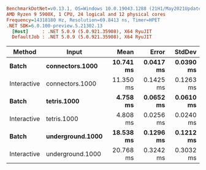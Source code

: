 ``` ini

BenchmarkDotNet=v0.13.1, OS=Windows 10.0.19043.1288 (21H1/May2021Update)
AMD Ryzen 9 5900X, 1 CPU, 24 logical and 12 physical cores
Frequency=14318180 Hz, Resolution=69.8413 ns, Timer=HPET
.NET SDK=6.0.100-preview.5.21302.13
  [Host]     : .NET 5.0.9 (5.0.921.35908), X64 RyuJIT
  DefaultJob : .NET 5.0.9 (5.0.921.35908), X64 RyuJIT


```
|      Method |            Input |      Mean |     Error |    StdDev |
|------------ |----------------- |----------:|----------:|----------:|
|       **Batch** |  **connectors.1000** | **10.741 ms** | **0.0417 ms** | **0.0390 ms** |
| Interactive |  connectors.1000 | 11.350 ms | 0.1425 ms | 0.1263 ms |
|       **Batch** |      **tetris.1000** |  **4.758 ms** | **0.0652 ms** | **0.0610 ms** |
| Interactive |      tetris.1000 |  4.808 ms | 0.0256 ms | 0.0240 ms |
|       **Batch** | **underground.1000** | **18.538 ms** | **0.1296 ms** | **0.1212 ms** |
| Interactive | underground.1000 | 20.768 ms | 0.3242 ms | 0.3032 ms |
